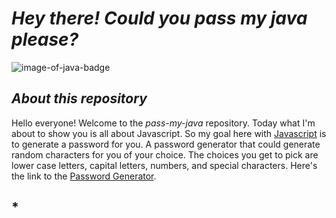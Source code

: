 # ***Hey there! Could you pass my java please?***

![image-of-java-badge](https://img.shields.io/badge/Javascript-48.7%25-yellow)

## *About this repository*

Hello everyone! Welcome to the *pass-my-java* repository. Today what I'm about to show you is all about Javascript. So my goal here with [Javascript](https://www.javascript.com/) is to generate a password for you. A password generator that could generate random characters for you of your choice. The choices you get to pick are lower case letters, capital letters, numbers, and special characters. Here's the link to the [Password Generator](https://shoyu808.github.io/Pass-my-java/).

## *